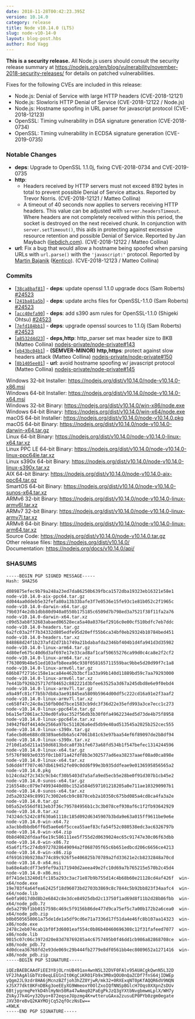 ```yaml
---
date: 2018-11-28T00:42:23.395Z
version: 10.14.0
category: release
title: Node v10.14.0 (LTS)
slug: node-v10-14-0
layout: blog-post.hbs
author: Rod Vagg
---
```


**This is a security release.** All Node.js users should consult the security release summary at https://nodejs.org/en/blog/vulnerability/november-2018-security-releases/ for details on patched vulnerabilities.

Fixes for the following CVEs are included in this release:

* Node.js: Denial of Service with large HTTP headers (CVE-2018-12121)
* Node.js: Slowloris HTTP Denial of Service (CVE-2018-12122 / Node.js)
* Node.js: Hostname spoofing in URL parser for javascript protocol (CVE-2018-12123)
* OpenSSL: Timing vulnerability in DSA signature generation (CVE-2018-0734)
* OpenSSL: Timing vulnerability in ECDSA signature generation (CVE-2019-0735)

### Notable Changes

* **deps**: Upgrade to OpenSSL 1.1.0j, fixing CVE-2018-0734 and CVE-2019-0735
* **http**:
  * Headers received by HTTP servers must not exceed 8192 bytes in total to prevent possible Denial of Service attacks. Reported by Trevor Norris. (CVE-2018-12121 / Matteo Collina)
  * A timeout of 40 seconds now applies to servers receiving HTTP headers. This value can be adjusted with `server.headersTimeout`. Where headers are not completely received within this period, the socket is destroyed on the next received chunk. In conjunction with `server.setTimeout()`, this aids in protecting against excessive resource retention and possible Denial of Service. Reported by Jan Maybach ([liebdich.com](https://liebdich.com)). (CVE-2018-12122 / Matteo Collina)
* **url**: Fix a bug that would allow a hostname being spoofed when parsing URLs with `url.parse()` with the `'javascript:'` protocol. Reported by [Martin Bajanik](https://twitter.com/_bayotop) ([Kentico](https://kenticocloud.com/)). (CVE-2018-12123 / Matteo Collina)

### Commits

* [[`38ca8baf81`](https://github.com/nodejs/node/commit/38ca8baf81)] - **deps**: update openssl 1.1.0 upgrade docs (Sam Roberts) [#24523](https://github.com/nodejs/node/pull/24523)
* [[`241ba81a5b`](https://github.com/nodejs/node/commit/241ba81a5b)] - **deps**: update archs files for OpenSSL-1.1.0 (Sam Roberts) [#24523](https://github.com/nodejs/node/pull/24523)
* [[`acc40efa90`](https://github.com/nodejs/node/commit/acc40efa90)] - **deps**: add s390 asm rules for OpenSSL-1.1.0 (Shigeki Ohtsu) [#24523](https://github.com/nodejs/node/pull/24523)
* [[`7efd184bb1`](https://github.com/nodejs/node/commit/7efd184bb1)] - **deps**: upgrade openssl sources to 1.1.0j (Sam Roberts) [#24523](https://github.com/nodejs/node/pull/24523)
* [[`a8532d4d23`](https://github.com/nodejs/node/commit/a8532d4d23)] - **deps,http**: http\_parser set max header size to 8KB (Matteo Collina) [nodejs-private/node-private#143](https://github.com/nodejs-private/node-private/pull/143)
* [[`eb43bc04b1`](https://github.com/nodejs/node/commit/eb43bc04b1)] - **(SEMVER-MINOR)** **http,https**: protect against slow headers attack (Matteo Collina) [nodejs-private/node-private#150](https://github.com/nodejs-private/node-private/pull/150)
* [[`8b1405ee01`](https://github.com/nodejs/node/commit/8b1405ee01)] - **url**: avoid hostname spoofing w/ javascript protocol (Matteo Collina) [nodejs-private/node-private#145](https://github.com/nodejs-private/node-private/pull/145)

Windows 32-bit Installer: https://nodejs.org/dist/v10.14.0/node-v10.14.0-x86.msi<br>
Windows 64-bit Installer: https://nodejs.org/dist/v10.14.0/node-v10.14.0-x64.msi<br>
Windows 32-bit Binary: https://nodejs.org/dist/v10.14.0/win-x86/node.exe<br>
Windows 64-bit Binary: https://nodejs.org/dist/v10.14.0/win-x64/node.exe<br>
macOS 64-bit Installer: https://nodejs.org/dist/v10.14.0/node-v10.14.0.pkg<br>
macOS 64-bit Binary: https://nodejs.org/dist/v10.14.0/node-v10.14.0-darwin-x64.tar.gz<br>
Linux 64-bit Binary: https://nodejs.org/dist/v10.14.0/node-v10.14.0-linux-x64.tar.xz<br>
Linux PPC LE 64-bit Binary: https://nodejs.org/dist/v10.14.0/node-v10.14.0-linux-ppc64le.tar.xz<br>
Linux s390x 64-bit Binary: https://nodejs.org/dist/v10.14.0/node-v10.14.0-linux-s390x.tar.xz<br>
AIX 64-bit Binary: https://nodejs.org/dist/v10.14.0/node-v10.14.0-aix-ppc64.tar.gz<br>
SmartOS 64-bit Binary: https://nodejs.org/dist/v10.14.0/node-v10.14.0-sunos-x64.tar.xz<br>
ARMv6 32-bit Binary: https://nodejs.org/dist/v10.14.0/node-v10.14.0-linux-armv6l.tar.xz<br>
ARMv7 32-bit Binary: https://nodejs.org/dist/v10.14.0/node-v10.14.0-linux-armv7l.tar.xz<br>
ARMv8 64-bit Binary: https://nodejs.org/dist/v10.14.0/node-v10.14.0-linux-arm64.tar.xz<br>
Source Code: https://nodejs.org/dist/v10.14.0/node-v10.14.0.tar.gz<br>
Other release files: https://nodejs.org/dist/v10.14.0/<br>
Documentation: https://nodejs.org/docs/v10.14.0/api/

<h3 id="shasums">SHASUMS</h3>

```
-----BEGIN PGP SIGNED MESSAGE-----
Hash: SHA256

d089875efec9b79a248a23ed7da86250b639fbca1572dba19323eb16321e58e1  node-v10.14.0-aix-ppc64.tar.gz
dd044aa0ddeb5e32fefa80a13b33bafe3f7e0536e15fe93c1e81b052c2f1965c  node-v10.14.0-darwin-x64.tar.gz
79b03f4e2db1dbb80d940a0550b175185c6509d7b798ed3a7521f38f11fa2a76  node-v10.14.0-darwin-x64.tar.xz
c09d53ab8f32683abaed06528eca5a40a0376ef2916c0e00cf510bdfc7eb7ddc  node-v10.14.0-headers.tar.gz
6a2fc03a2ff7b34332d805edfe95d20eff55b6ca34bf0eb29324b10784bed451  node-v10.14.0-headers.tar.xz
848868d24f1b237afd2d71b1749a21bdabafda2346bf404b1d4fa941d3d35982  node-v10.14.0-linux-arm64.tar.gz
4d80efe675c40d6d3af697e17e33cad8af1caf50655276ca99d0c4ca8e2f2cf2  node-v10.14.0-linux-arm64.tar.xz
f763009b48e51ed103afb8eea96c938f058165711559bac9bbe5d20d99f7c1a8  node-v10.14.0-linux-armv6l.tar.gz
686b87f2716c158e1aca84e462b3bcf1a33a99b140d11889bd59c7aa79293000  node-v10.14.0-linux-armv6l.tar.xz
7e441bf926b25717df84652c882221d3bfee63525a3d67a245dbd8e6e9f0ebd4  node-v10.14.0-linux-armv7l.tar.gz
a9a49fc81cf7b5b7db8a3ae91845ea5809b5964d00df5c222cd16a91e2f3aaf2  node-v10.14.0-linux-armv7l.tar.xz
ce658f47c24c0a150fb00d7bce1583cb9dc3f36d22e35efd993a3ce7ecc1c273  node-v10.14.0-linux-ppc64le.tar.gz
b6a15ef2061ac320ed0fa9ac352f56db3b30f0fa4962234ed5d73de4b75f8958  node-v10.14.0-linux-ppc64le.tar.xz
34942f6df4414de2566a97bc511026a6ed5db9e40ad513545a2025b252cec555  node-v10.14.0-linux-s390x.tar.gz
fa6ecbd6e688cd8389ae6db6a5c47061b81c63e97baa54ef6f89097de2b8df94  node-v10.14.0-linux-s390x.tar.xz
2f10d1a5d211a150d6813bdca8f3b1fe673a68fd534b1f547befec1314244596  node-v10.14.0-linux-x64.tar.gz
5f576f9893e0335f0c1b071a42fdf8b3e302577ad6ea38237aaef08ad0ca898e  node-v10.14.0-linux-x64.tar.xz
5d6dd4ff707c467db619452fe09c0dd6f99e3b935ddfeae9e0136595856565a2  node-v10.14.0.pkg
b124cda2f2c343c9cb4cf30b5403d7a5afa9ed5ecb5e28be0f91d307b1cb45e2  node-v10.14.0-sunos-x64.tar.gz
2165548cc079e74993440d0bc152a584d597101218205a0e711ae103290907b1  node-v10.14.0-sunos-x64.tar.xz
2d5a203249c89917c3002e6cb9c8870ceb2a10350c675bd085a4cd8ca4fa3a2e  node-v10.14.0.tar.gz
b05a52e556df813eb3f36c795784956b1c3c3b078cef930af6c1f2fb93642929  node-v10.14.0.tar.xz
74324dc5242c8f630a61118c185d092d6345907b3bda9e63a015ff9611be9e6e  node-v10.14.0-win-x64.7z
a3acbbdbbdb6ff6d5ae6e6f5ccea55aef83cfa54f52c080538edc3ac6326797b  node-v10.14.0-win-x64.zip
0b8d4082dfdaaf6e19c586111ee5f755d2d0639024ec65c91747e30c06f63dbb  node-v10.14.0-win-x86.7z
45a6f1f5c274db9727828649094a2f068705f65c6b651edbcd206c6656ce4213  node-v10.14.0-win-x86.zip
4f691619b9230a774c89c926f5e406825b70789a2fd33621e2cb8232848a70cd  node-v10.14.0-x64.msi
ba68e4a8cdf73e9fef9a3171940d2aeea49e2fc10d69a7b765215e570b2c45d4  node-v10.14.0-x86.msi
8f741de13240d1fc185a293c3ac71e87b9b755d14c4b68b60e21128cd4af426f  win-x64/node.exe
19e703f4a64fea62425f18d96073bd2703b3869c8c7844c5b92bb823f34aafc4  win-x64/node.lib
6e0fa9017d0d8b2e6842c8e3dce84925dbd2c13750f1ad69d8f11b2d28b86fbb  win-x64/node_pdb.7z
de5a279bf1bb0157598c469c5f9156b86de477d9ca75ef5c7a00b172b2a6cea0  win-x64/node_pdb.zip
b0b0505658061a75de1de1a5df9cd6e71a7336d17f51da4e46fc8b107aa14323  win-x86/node.exe
2478c2eb074cab1bf0f3d6001eaf554c0b86b40460696308c12f31fafeed7077  win-x86/node.lib
9015c07c06c3972d20e83d78769285a4c6757495b0f46dd1cb986a82868708ce  win-x86/node_pdb.7z
4d0dcea36768fd2e93de069c29b444fb2779e8df0561bb4ec8089652a1271416  win-x86/node_pdb.zip
-----BEGIN PGP SIGNATURE-----

iQEzBAEBCAAdFiEE3Y8jOLrnUB491ax4wnN5L32DVF0FAlv95AUACgkQwnN5L32D
VF2JhAgAlGbTVz0eqLEU1nIt0KgCiKRO1Fb9x3M0xQOU0nQaZCDf7fnS64jIDWEp
yQgm2JL9zdr8HA6jMcnzBZfjoh3hZZ0YjwR/mk32+0RXExqNT0pKfAQQR6dV9NQN
xJSX77dkt8KFnDBkg3oeEEyXG9WmeoxY0OlZxoIQfNNSpBGlcH7Oqs0XXpnZsDUv
6BtjygrmqPeYkD4hlHyNn50Ra47wAmq02PaEgPkJzQ3gYXtbNvgbmwmLplX/WH7y
ZVAyJ7k4G+y32Oyo+872eqseJUpzmg4K+wtteruGAxa2zusuEP0PYb0zgm0egate
JXV30reBvQ2KAYMOjCq52qfOczNsEw==
=KWLK
-----END PGP SIGNATURE-----

```
